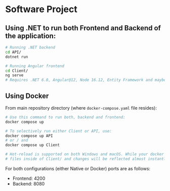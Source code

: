 # Software Project

## Using .NET to run both Frontend and Backend of the application:
```sh
# Running .NET backend
cd API/
dotnet run

# Running Angular frontend
cd Client/
ng serve
# Requires .NET 6.0, Angular@12, Node 16.12, Entity Framework and maybe something else.
```

## Using Docker
From main repository directory (where `docker-compose.yaml` file resides):
```sh
# Use this command to run both, backend and frontend:
docker compose up

# To selectively run either Client or API, use:
docker compose up API
# or / and
docker compose up Client

# Hot-reload is supported on both Windows and macOS. While your docker is running, you can change
# files inside of Client/ and changes will be reflected almost instantly.
```

For both configurations (either Native or Docker) ports are as follows:
- Frontend: 4200
- Backend: 8080
